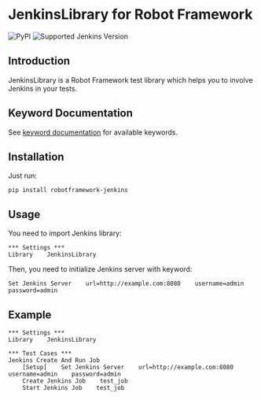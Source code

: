 JenkinsLibrary for Robot Framework
==============================

![PyPI](https://img.shields.io/pypi/v/robotframework-jenkins?style=for-the-badge&color=green)
![Supported Jenkins Version](https://img.shields.io/badge/Tested%20with%20Jenkins-%3E2.176.1%20%3C2.234-blue?style=for-the-badge)

Introduction
------------

JenkinsLibrary is a Robot Framework test
library which helps you to involve Jenkins in your tests.

Keyword Documentation
---------------------

See [keyword documentation](https://okgolove.github.io/robotframework-jenkins) for available keywords.

Installation
------------

Just run:

    pip install robotframework-jenkins

Usage
------------

You need to import Jenkins library:

    *** Settings ***
    Library    JenkinsLibrary
Then, you need to initialize Jenkins server with keyword:

    Set Jenkins Server    url=http://example.com:8080    username=admin    password=admin

Example
------------
    *** Settings ***
    Library    JenkinsLibrary

    *** Test Cases ***
    Jenkins Create And Run Job
        [Setup]    Set Jenkins Server    url=http://example.com:8080    username=admin    password=admin
        Create Jenkins Job    test_job
        Start Jenkins Job    test_job

